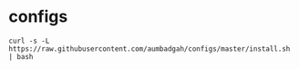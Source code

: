 # configs

```
curl -s -L https://raw.githubusercontent.com/aumbadgah/configs/master/install.sh | bash
```

